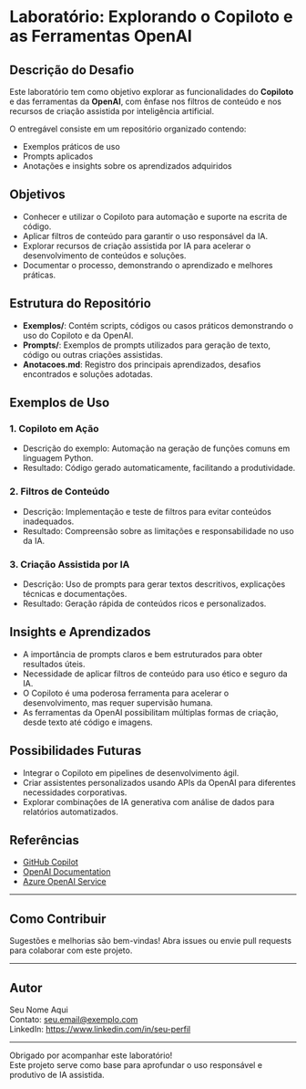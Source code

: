 # Laboratório: Explorando o Copiloto e as Ferramentas OpenAI

## Descrição do Desafio
Este laboratório tem como objetivo explorar as funcionalidades do **Copiloto** e das ferramentas da **OpenAI**, com ênfase nos filtros de conteúdo e nos recursos de criação assistida por inteligência artificial. 

O entregável consiste em um repositório organizado contendo:

- Exemplos práticos de uso  
- Prompts aplicados  
- Anotações e insights sobre os aprendizados adquiridos  

## Objetivos
- Conhecer e utilizar o Copiloto para automação e suporte na escrita de código.  
- Aplicar filtros de conteúdo para garantir o uso responsável da IA.  
- Explorar recursos de criação assistida por IA para acelerar o desenvolvimento de conteúdos e soluções.  
- Documentar o processo, demonstrando o aprendizado e melhores práticas.

## Estrutura do Repositório
- **Exemplos/**: Contém scripts, códigos ou casos práticos demonstrando o uso do Copiloto e da OpenAI.  
- **Prompts/**: Exemplos de prompts utilizados para geração de texto, código ou outras criações assistidas.  
- **Anotacoes.md**: Registro dos principais aprendizados, desafios encontrados e soluções adotadas.

## Exemplos de Uso

### 1. Copiloto em Ação
- Descrição do exemplo: Automação na geração de funções comuns em linguagem Python.  
- Resultado: Código gerado automaticamente, facilitando a produtividade.

### 2. Filtros de Conteúdo
- Descrição: Implementação e teste de filtros para evitar conteúdos inadequados.  
- Resultado: Compreensão sobre as limitações e responsabilidade no uso da IA.

### 3. Criação Assistida por IA
- Descrição: Uso de prompts para gerar textos descritivos, explicações técnicas e documentações.  
- Resultado: Geração rápida de conteúdos ricos e personalizados.

## Insights e Aprendizados
- A importância de prompts claros e bem estruturados para obter resultados úteis.  
- Necessidade de aplicar filtros de conteúdo para uso ético e seguro da IA.  
- O Copiloto é uma poderosa ferramenta para acelerar o desenvolvimento, mas requer supervisão humana.  
- As ferramentas da OpenAI possibilitam múltiplas formas de criação, desde texto até código e imagens.

## Possibilidades Futuras
- Integrar o Copiloto em pipelines de desenvolvimento ágil.  
- Criar assistentes personalizados usando APIs da OpenAI para diferentes necessidades corporativas.  
- Explorar combinações de IA generativa com análise de dados para relatórios automatizados.

## Referências
- [GitHub Copilot](https://github.com/features/copilot)  
- [OpenAI Documentation](https://platform.openai.com/docs)  
- [Azure OpenAI Service](https://learn.microsoft.com/azure/cognitive-services/openai/)  

---

## Como Contribuir
Sugestões e melhorias são bem-vindas! Abra issues ou envie pull requests para colaborar com este projeto.

---

## Autor
Seu Nome Aqui  
Contato: seu.email@exemplo.com  
LinkedIn: https://www.linkedin.com/in/seu-perfil  

---

Obrigado por acompanhar este laboratório!  
Este projeto serve como base para aprofundar o uso responsável e produtivo de IA assistida.
